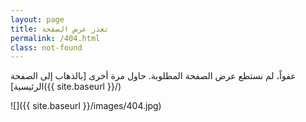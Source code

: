 ```yaml
---
layout: page
title: تعذر عرض الصفحة
permalink: /404.html
class: not-found
---
```


عفواً، لم نستطع عرض الصفحة المطلوبة. حاول مرة أخرى [بالذهاب إلى الصفحة الرئيسية]({{ site.baseurl }}/)

![]({{ site.baseurl }}/images/404.jpg)
